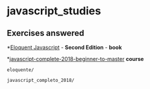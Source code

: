 # javascript_studies

## **Exercises answered**

*[Eloquent Javascript](https://github.com/braziljs/eloquente-javascript) - **Second Edition** - **book**

*[javascript-complete-2018-beginner-to-master](https://www.udemy.com/javascript-completo-2018-do-iniciante-ao-mestre/) **course**



```
eloquente/

javascript_completo_2018/

```



